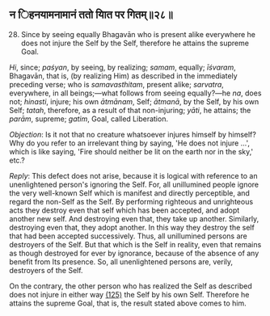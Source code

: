 ## न िहनयामनामानं ततो याित पर गितम्॥२८॥

28. Since by seeing equally Bhagavān who is present alike everywhere he does not injure the Self by the Self, therefore he attains the supreme Goal.

*Hi*, since; *paśyan*, by seeing, by realizing; *samam*, equally; *īśvaram*, Bhagavān, that is, (by realizing Him) as described in the immediately preceding verse; who is *samavasthitam*, present alike; *sarvatra*, everywhere, in all beings;—what follows from seeing equally?—he *na*, does not; *hinasti*, injure; his own *ātmānam*, Self; *ātmanā*, by the Self, by his own Self; *tatah*, therefore, as a result of that non-injuring; *yāti*, he attains; the *parām*, supreme; *gatim*, Goal, called Liberation.

*Objection*: Is it not that no creature whatsoever injures himself by himself? Why do you refer to an irrelevant thing by saying, 'He does not injure …', which is like saying, 'Fire should neither be lit on the earth nor in the sky,' etc.?

*Reply*: This defect does not arise, because it is logical with reference to an unenlightened person's ignoring the Self. For, all unillumined people ignore the very well-known Self which is manifest and directly perceptible, and regard the non-Self as the Self. By performing righteous and unrighteous acts they destroy even that self which has been accepted, and adopt another new self. And destroying even that, they take up another. Similarly, destroying even that, they adopt another. In this way they destroy the self that had been accepted successively. Thus, all unillumined persons are destroyers of the Self. But that which is the Self in reality, even that remains as though destroyed for ever by ignorance, because of the absence of any benefit from Its presence. So, all unenlightened persons are, verily, destroyers of the Self.

On the contrary, the other person who has realized the Self as described does not injure in either way [\(125\)](#page--1-0) the Self by his own Self. Therefore he attains the supreme Goal, that is, the result stated above comes to him.